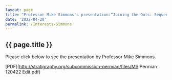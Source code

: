 ```yaml
---
layout: page
title: "Professor Mike Simmons's presentation:“Joining the Dots: Sequence Stratigraphy-based Regional Geology”"  
date: '2022-04-20'
permalink: /Interests/Simmons
---
```


## {{ page.title }}

Please click below to see the presentation by Professor Mike Simmons.

[PDF](http://stratigraphy.org/subcommission-permian/files/MS Permian 120422 Edit.pdf)
